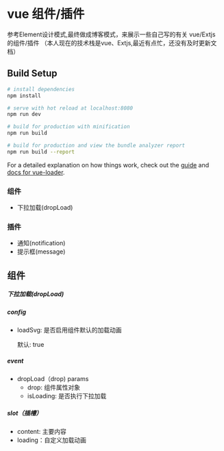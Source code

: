 # vue  组件/插件
参考Element设计模式,最终做成博客模式，来展示一些自己写的有关 vue/Extjs 的组件/插件
（本人现在的技术栈是vue、Extjs,最近有点忙，还没有及时更新文档）

## Build Setup

``` bash
# install dependencies
npm install

# serve with hot reload at localhost:8080
npm run dev

# build for production with minification
npm run build

# build for production and view the bundle analyzer report
npm run build --report
```

For a detailed explanation on how things work, check out the [guide](http://vuejs-templates.github.io/webpack/) and [docs for vue-loader](http://vuejs.github.io/vue-loader).
 ### 组件
- 下拉加载(dropLoad)

### 插件
- 通知(notification)
- 提示框(message)

## 组件
##### 下拉加载(dropLoad) 
##### config
- loadSvg:  是否启用组件默认的加载动画

    默认: true


##### event
- dropLoad（drop)
    params
	- drop: 组件属性对象
	- isLoading: 是否执行下拉加载

##### slot（插槽）
- content: 主要内容
- loading：自定义加载动画
